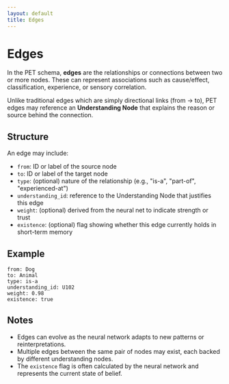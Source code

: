 ```yaml
---
layout: default
title: Edges
---
```


# Edges

In the PET schema, **edges** are the relationships or connections between two or more nodes. These can represent associations such as cause/effect, classification, experience, or sensory correlation.

Unlike traditional edges which are simply directional links (from → to), PET edges may reference an **Understanding Node** that explains the reason or source behind the connection.

## Structure

An edge may include:

- `from`: ID or label of the source node
- `to`: ID or label of the target node
- `type`: (optional) nature of the relationship (e.g., "is-a", "part-of", "experienced-at")
- `understanding_id`: reference to the Understanding Node that justifies this edge
- `weight`: (optional) derived from the neural net to indicate strength or trust
- `existence`: (optional) flag showing whether this edge currently holds in short-term memory

## Example

```
from: Dog  
to: Animal  
type: is-a  
understanding_id: U102  
weight: 0.98  
existence: true
```

## Notes

- Edges can evolve as the neural network adapts to new patterns or reinterpretations.
- Multiple edges between the same pair of nodes may exist, each backed by different understanding nodes.
- The `existence` flag is often calculated by the neural network and represents the current state of belief.
